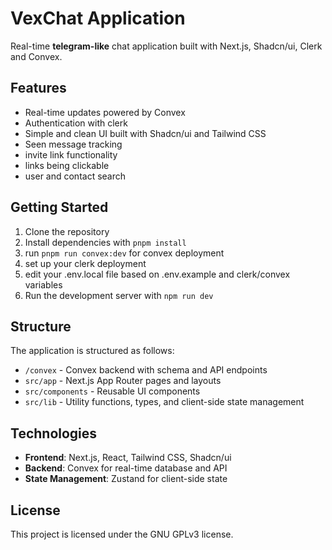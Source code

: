 # VexChat Application

Real-time **telegram-like** chat application built with Next.js, Shadcn/ui, Clerk and Convex.

## Features

- Real-time updates powered by Convex
- Authentication with clerk
- Simple and clean UI built with Shadcn/ui and Tailwind CSS
- Seen message tracking
- invite link functionality
- links being clickable
- user and contact search

## Getting Started

1. Clone the repository
2. Install dependencies with `pnpm install`
3. run `pnpm run convex:dev` for convex deployment
4. set up your clerk deployment
5. edit your .env.local file based on .env.example and clerk/convex variables
6. Run the development server with `npm run dev`

## Structure

The application is structured as follows:

- `/convex` - Convex backend with schema and API endpoints
- `src/app` - Next.js App Router pages and layouts
- `src/components` - Reusable UI components
- `src/lib` - Utility functions, types, and client-side state management

## Technologies

- **Frontend**: Next.js, React, Tailwind CSS, Shadcn/ui
- **Backend**: Convex for real-time database and API
- **State Management**: Zustand for client-side state

## License

This project is licensed under the GNU GPLv3 license.
